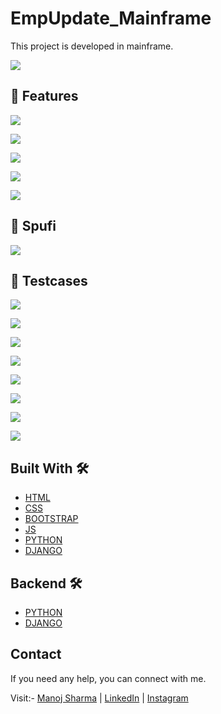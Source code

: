 # EmpUpdate_Mainframe
This project is developed in mainframe.

![](screenshots/Picture1.png)

## 📸 Features

![](screenshots/Picture1.png)

![](screenshots/Picture2.png)

![](screenshots/Picture3.png)

![](screenshots/Picture4.png)

![](screenshots/Picture5.png)

## 📸 Spufi

![](screenshots/Picture6.png)

## 📸 Testcases

![](screenshots/Picture7.png)

![](screenshots/Picture8.png)

![](screenshots/Picture9.png)

![](screenshots/Picture10.png)

![](screenshots/Picture11.png)

![](screenshots/Picture12.png)

![](screenshots/Picture13.png)

![](screenshots/Picture14.png)

## Built With 🛠
- [HTML](https://www.w3schools.com/html/)
- [CSS](https://www.w3schools.com/css/)
- [BOOTSTRAP](https://www.w3schools.com/bootstrap/)
- [JS](https://www.w3schools.com/js/)
- [PYTHON](https://www.python.org/)
- [DJANGO](https://www.djangoproject.com/) 
  
## Backend 🛠
  - [PYTHON](https://www.python.org/)
  - [DJANGO](https://www.djangoproject.com/)
  
## Contact
If you need any help, you can connect with me.

Visit:- [Manoj Sharma](https://devmansh.github.io) | [LinkedIn](https://linkedin.com/in/devmansh) | [Instagram](https://www.instagram.com/themohitsharma.in/)
